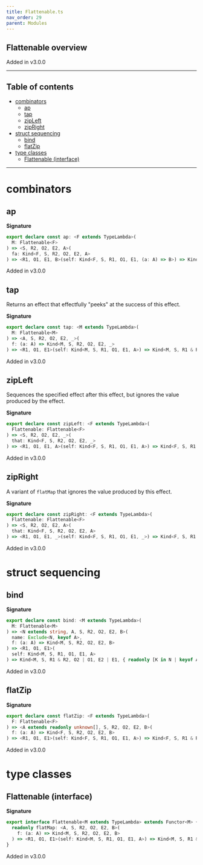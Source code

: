 ```yaml
---
title: Flattenable.ts
nav_order: 29
parent: Modules
---
```


## Flattenable overview

Added in v3.0.0

---

<h2 class="text-delta">Table of contents</h2>

- [combinators](#combinators)
  - [ap](#ap)
  - [tap](#tap)
  - [zipLeft](#zipleft)
  - [zipRight](#zipright)
- [struct sequencing](#struct-sequencing)
  - [bind](#bind)
  - [flatZip](#flatzip)
- [type classes](#type-classes)
  - [Flattenable (interface)](#flattenable-interface)

---

# combinators

## ap

**Signature**

```ts
export declare const ap: <F extends TypeLambda>(
  M: Flattenable<F>
) => <S, R2, O2, E2, A>(
  fa: Kind<F, S, R2, O2, E2, A>
) => <R1, O1, E1, B>(self: Kind<F, S, R1, O1, E1, (a: A) => B>) => Kind<F, S, R1 & R2, O2 | O1, E2 | E1, B>
```

Added in v3.0.0

## tap

Returns an effect that effectfully "peeks" at the success of this effect.

**Signature**

```ts
export declare const tap: <M extends TypeLambda>(
  M: Flattenable<M>
) => <A, S, R2, O2, E2, _>(
  f: (a: A) => Kind<M, S, R2, O2, E2, _>
) => <R1, O1, E1>(self: Kind<M, S, R1, O1, E1, A>) => Kind<M, S, R1 & R2, O2 | O1, E2 | E1, A>
```

Added in v3.0.0

## zipLeft

Sequences the specified effect after this effect, but ignores the value
produced by the effect.

**Signature**

```ts
export declare const zipLeft: <F extends TypeLambda>(
  Flattenable: Flattenable<F>
) => <S, R2, O2, E2, _>(
  that: Kind<F, S, R2, O2, E2, _>
) => <R1, O1, E1, A>(self: Kind<F, S, R1, O1, E1, A>) => Kind<F, S, R1 & R2, O2 | O1, E2 | E1, A>
```

Added in v3.0.0

## zipRight

A variant of `flatMap` that ignores the value produced by this effect.

**Signature**

```ts
export declare const zipRight: <F extends TypeLambda>(
  Flattenable: Flattenable<F>
) => <S, R2, O2, E2, A>(
  that: Kind<F, S, R2, O2, E2, A>
) => <R1, O1, E1, _>(self: Kind<F, S, R1, O1, E1, _>) => Kind<F, S, R1 & R2, O2 | O1, E2 | E1, A>
```

Added in v3.0.0

# struct sequencing

## bind

**Signature**

```ts
export declare const bind: <M extends TypeLambda>(
  M: Flattenable<M>
) => <N extends string, A, S, R2, O2, E2, B>(
  name: Exclude<N, keyof A>,
  f: (a: A) => Kind<M, S, R2, O2, E2, B>
) => <R1, O1, E1>(
  self: Kind<M, S, R1, O1, E1, A>
) => Kind<M, S, R1 & R2, O2 | O1, E2 | E1, { readonly [K in N | keyof A]: K extends keyof A ? A[K] : B }>
```

Added in v3.0.0

## flatZip

**Signature**

```ts
export declare const flatZip: <F extends TypeLambda>(
  F: Flattenable<F>
) => <A extends readonly unknown[], S, R2, O2, E2, B>(
  f: (a: A) => Kind<F, S, R2, O2, E2, B>
) => <R1, O1, E1>(self: Kind<F, S, R1, O1, E1, A>) => Kind<F, S, R1 & R2, O2 | O1, E2 | E1, readonly [...A, B]>
```

Added in v3.0.0

# type classes

## Flattenable (interface)

**Signature**

```ts
export interface Flattenable<M extends TypeLambda> extends Functor<M> {
  readonly flatMap: <A, S, R2, O2, E2, B>(
    f: (a: A) => Kind<M, S, R2, O2, E2, B>
  ) => <R1, O1, E1>(self: Kind<M, S, R1, O1, E1, A>) => Kind<M, S, R1 & R2, O1 | O2, E1 | E2, B>
}
```

Added in v3.0.0
